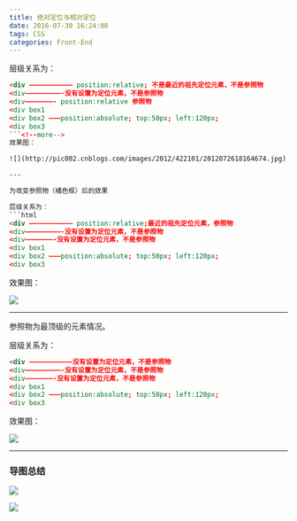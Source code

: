 ```yaml
---
title: 绝对定位与相对定位
date: 2016-07-30 16:24:08
tags: CSS
categories: Front-End
---
```




层级关系为：
```html
<div ——————————— position:relative; 不是最近的祖先定位元素，不是参照物
<div—————————-没有设置为定位元素，不是参照物
<div———————- position:relative 参照物
<div box1
<div box2 ——–position:absolute; top:50px; left:120px;
<div box3
```<!--more-->
效果图：

![](http://pic002.cnblogs.com/images/2012/422101/2012072618164674.jpg)

---

为改变参照物（橘色框）后的效果

层级关系为：
```html
<div ——————————— position:relative;最近的祖先定位元素，参照物
<div—————————-没有设置为定位元素，不是参照物
<div———————-没有设置为定位元素，不是参照物
<div box1
<div box2 ——–position:absolute; top:50px; left:120px;
<div box3
```
效果图：

![](http://pic002.cnblogs.com/images/2012/422101/2012072618180663.jpg)

---

参照物为最顶级的元素情况。

层级关系为：
```html
<div ———————————没有设置为定位元素，不是参照物
<div—————————-没有设置为定位元素，不是参照物
<div———————-没有设置为定位元素，不是参照物
<div box1
<div box2 ——–position:absolute; top:50px; left:120px;
<div box3
```

效果图：

![](http://pic002.cnblogs.com/images/2012/422101/2012072618185065.jpg)


---

### 导图总结
![](http://7xq6al.com1.z0.glb.clouddn.com/css%E5%8D%95%E8%AF%8D.png)

![](http://7xq6al.com1.z0.glb.clouddn.com/CSS%E6%B7%B1%E5%85%A5%E7%90%86%E8%A7%A3%E4%B9%8B%E5%AE%9A%E4%BD%8D.png)
